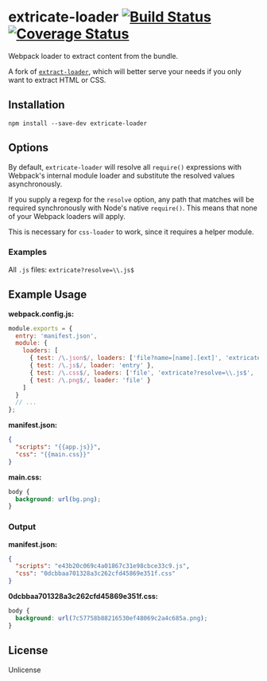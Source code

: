 # extricate-loader [![Build Status](https://travis-ci.org/erikdesjardins/extricate-loader.svg?branch=master)](https://travis-ci.org/erikdesjardins/extricate-loader) [![Coverage Status](https://coveralls.io/repos/github/erikdesjardins/extricate-loader/badge.svg?branch=master)](https://coveralls.io/github/erikdesjardins/extricate-loader?branch=master)

Webpack loader to extract content from the bundle.

A fork of [`extract-loader`](https://github.com/peerigon/extract-loader), which will better serve your needs if you only want to extract HTML or CSS.

## Installation

`npm install --save-dev extricate-loader`

## Options

By default, `extricate-loader` will resolve all `require()` expressions with Webpack's internal module loader and substitute the resolved values asynchronously.

If you supply a regexp for the `resolve` option, any path that matches will be required synchronously with Node's native `require()`.
This means that none of your Webpack loaders will apply.

This is necessary for `css-loader` to work, since it requires a helper module.

### Examples

All `.js` files: `extricate?resolve=\\.js$`

## Example Usage

**webpack.config.js:**
```js
module.exports = {
  entry: 'manifest.json',
  module: {
    loaders: [
      { test: /\.json$/, loaders: ['file?name=[name].[ext]', 'extricate', 'interpolate'] },
      { test: /\.js$/, loader: 'entry' },
      { test: /\.css$/, loaders: ['file', 'extricate?resolve=\\.js$', 'css'] },
      { test: /\.png$/, loader: 'file' }
    ]
  }
  // ...
};
```

**manifest.json:**

```json
{
  "scripts": "{{app.js}}",
  "css": "{{main.css}}"
}
```

**main.css:**

```css
body {
  background: url(bg.png);
}
```

### Output

**manifest.json:**

```json
{
  "scripts": "e43b20c069c4a01867c31e98cbce33c9.js",
  "css": "0dcbbaa701328a3c262cfd45869e351f.css"
}
```

**0dcbbaa701328a3c262cfd45869e351f.css:**

```css
body {
  background: url(7c57758b88216530ef48069c2a4c685a.png);
}
```

## License

Unlicense
